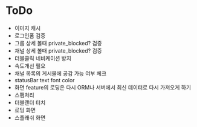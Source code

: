 # ToDo

* 이미지 캐시
* 로그인폼 검증
* 그룹 상세 볼때 private_blocked? 검증
* 채널 상세 볼때 private_blocked? 검증
* 더블클릭 네비케이션 방지 
* 속도개선 필요
* 채널 목록의 게시물에 공감 가능 여부 체크
* statusBar text font color
* 화면 feature의 로딩은 다시 ORM나 서버에서 최신 데이터로 다시 가져오게 하기
* 스팸처리 
* 더블랜더 터치
* 로딩 화면
* 스플래쉬 화면
